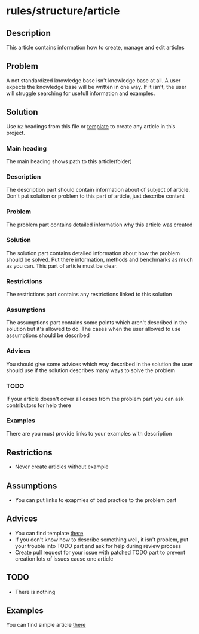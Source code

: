 # rules/structure/article

## Description

This article contains information how to create, manage and edit articles

## Problem

A not standardized knowledge base isn't knowledge base at all. A user expects the knowledge base will be written in one way. If it isn't, the user will struggle searching for usefull information and examples.

## Solution

Use `h2` headings from this file or [template](template.md) to create any article in this project.

### Main heading

The main heading shows path to this article(folder)

### Description

The description part should contain information about of subject of article. Don't put solution or problem to this part of article, just describe content

### Problem

The problem part contains detailed information why this article was created

### Solution

The solution part contains detailed information about how the problem should be solved. Put there information, methods and benchmarks as much as you can. This part of article must be clear.

### Restrictions

The restrictions part contains any restrictions linked to this solution

### Assumptions

The assumptions part contains some points which aren't described in the solution but it's allowed to do. The cases when the user allowed to use assumptions should be described

### Advices

You should give some advices which way described in the solution the user should use if the solution describes many ways to solve the problem

### TODO

If your article doesn't cover all cases from the problem part you can ask contributors for help there

### Examples

There are you must provide links to your examples with description

## Restrictions

* Never create articles without example

## Assumptions

* You can put links to exapmles of bad practice to the problem part

## Advices

* You can find template [there](template.md)
* If you don't know how to describe something well, it isn't problem, put your trouble into TODO part and ask for help during review process
* Create pull request for your issue with patched TODO part to prevent creation lots of issues cause one article

## TODO

* There is nothing

## Examples

You can find simple article [there](example)